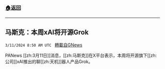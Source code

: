###  [:house:返回](README.md)
---


## 马斯克：本周xAI将开源Grok
`3/11/2024 8:50 AM UTC ` [轉載自GNews](https://gnews.org/articles/2383746)

PANews [[zh:3月11日]]消息，[[zh:马斯克]]在X平台表示，本周将开源旗下[[zh:公司]]xAI推出的聊[[zh:天机]]器人产品Grok。

